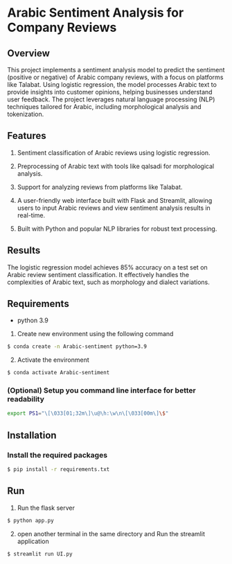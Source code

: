 # Arabic Sentiment Analysis for Company Reviews

## Overview

This project implements a sentiment analysis model to predict the sentiment (positive or negative) of Arabic company reviews, with a focus on platforms like Talabat. Using logistic regression, the model processes Arabic text to provide insights into customer opinions, helping businesses understand user feedback. The project leverages natural language processing (NLP) techniques tailored for Arabic, including morphological analysis and tokenization.

## Features

1) Sentiment classification of Arabic reviews using logistic regression.

2) Preprocessing of Arabic text with tools like qalsadi for morphological analysis.

3) Support for analyzing reviews from platforms like Talabat.

4) A user-friendly web interface built with Flask and Streamlit, allowing users to input Arabic reviews and view sentiment analysis results in real-time. 

5) Built with Python and popular NLP libraries for robust text processing.

 
## Results 

The logistic regression model achieves 85% accuracy on a test set on Arabic review sentiment classification. It effectively handles the complexities of Arabic text, such as morphology and dialect variations.

## Requirements
- python 3.9

1) Create new environment using the following command 

```bash 
$ conda create -n Arabic-sentiment python=3.9
```
2) Activate the environment

```bash 
$ conda activate Arabic-sentiment
```

### (Optional) Setup you command line interface for better readability

```bash 
export PS1="\[\033[01;32m\]\u@\h:\w\n\[\033[00m\]\$"
```

## Installation

### Install the required packages

```bash
$ pip install -r requirements.txt
```

## Run 

1) Run the flask server

```bash 
$ python app.py
```

2) open another terminal in the same directory and Run the streamlit application 

```bash 
$ streamlit run UI.py
```